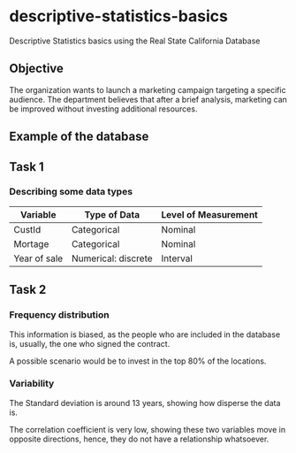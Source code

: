 # descriptive-statistics-basics
Descriptive Statistics basics using the Real State California Database

## Objective
The organization wants to launch a marketing campaign targeting a specific audience. The department believes that after a brief analysis, marketing can be improved without investing additional resources.

## Example of the database


## Task 1
### Describing some data types

| Variable   | Type of Data  | Level of Measurement |
|------------|---------------|----------------------|
| CustId     | Categorical   | Nominal              |
| Mortage    | Categorical   | Nominal              |
| Year of sale | Numerical: discrete | Interval        |


## Task 2
### Frequency distribution



This information is biased, as the people who are included in the database is, usually, the one who signed the contract.



A possible scenario would be to invest in the top 80% of the locations. 

### Variability


The Standard deviation is around 13 years, showing how disperse the data is.


The correlation coefficient is very low, showing these two variables move in opposite directions, hence, they do not have a relationship whatsoever.


